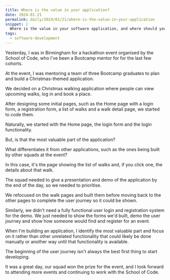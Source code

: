 ```yaml
---
title: Where is the value in your application?
date: 2024-01-21
permalink: daily/2024/01/21/where-is-the-value-in-your-application
snippet: |
  Where is the value in your software application, and where should you start when starting a new project?
tags:
  - software-development
---
```


Yesterday, I was in Birmingham for a hackathon event organised by the School of Code, who I've been a Bootcamp mentor for for the last few cohorts.

At the event, I was mentoring a team of three Bootcamp graduates to plan and build a Christmas-themed application.

We decided on a Christmas walking application where people can view upcoming walks, log in and book a place.

After designing some initial pages, such as the Home page with a login form, a registration form, a list of walks and a walk detail page, we started to code them.

Naturally, we started with the Home page, the login form and the login functionality.

But, is that the most valuable part of the application?

What differentiates it from other applications, such as the ones being built by other squads at the event?

In this case, it's the page showing the list of walks and, if you click one, the details about that walk.

The squad needed to give a presentation and demo of the application by the end of the day, so we needed to prioritise.

We refocused on the walk pages and built them before moving back to the other pages to complete the user journey so it could be shown.

Similarly, we didn't need a fully functional user login and registration system for the demo. We just needed to show the forms we'd built, demo the user journey and show how someone would find and register for an event.

When I'm building an application, I identify the most valuable part and focus on it rather than other unrelated functionality that could likely be done manually or another way until that functionality is available.

The beginning of the user journey isn't always the best first thing to start developing.

It was a great day, our squad won the prize for the event, and I look forward to attending more events and continuing to work with the School of Code.
